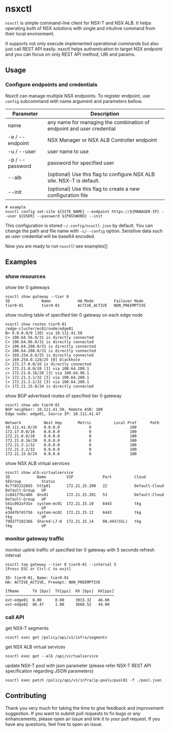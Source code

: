 nsxctl
======

`nsxctl` is simple command-line client for NSX-T and NSX ALB. It helps operating both of NSX solutions with single and intuitive command from their local environment.

It supports not only execute implemented operational commands but also just call REST API easily. nsxctl helps authentication to target NSX endpoint and you can focus on only REST API method, URI and params.

## Usage
### Configure endpoints and credentials

Nsxctl can manage multiple NSX endpoints. To register endpoint, use `config` subcommand with name argument and parameters bellow.

| Parameter | Description |
| --- | --- |
| name | any name for managing the combination of endpoint and user credential|
| -e / --endpoint | NSX Manager or NSX ALB Controller endpoint |
| -u / --user | user name to use |
| -p / --password | password for specified user |
| --alb | (optional) Use this flag to configure NSX ALB site. NSX-T is default. |
| --init | (optional) Use this flag to create a new configuration file |

```
# example
nsxctl config set-site ${SITE_NAME} --endpoint https://${MANAGER-IP} --user ${USER} --password ${PASSWORD} --init
```

This configuration is stored `~/.config/nsxctl.json` by default. You can change the path and file name with `-c/--config` option. Sensitive data such as user credential will be base64 encoded.

Now you are ready to run `nsxctl`! see examples[]

## Examples
### show resources
show tier 0 gateways
```
nsxctl show gateway --tier 0
ID              Name            HA Mode         Failover Mode
tier0-01        tier0-01        ACTIVE_ACTIVE   NON_PREEMPTIVE
```
show routing table of specified tier 0 gateway on each edge node
```
nsxctl show routes tier0-01
/edge-cluster/ec01/node/edge01
B> 0.0.0.0/0 [20] via 10.111.41.50
C> 100.64.56.0/31 is directly connected
C> 100.64.96.0/31 is directly connected
C> 100.64.200.0/31 is directly connected
C> 100.64.208.0/31 is directly connected
C> 169.254.0.0/25 is directly connected
i> 169.254.0.128/25 [0] blackhole
C> 172.17.0.0/16 is directly connected
c> 172.21.0.0/28 [3] via 100.64.208.1
c> 172.21.0.16/28 [3] via 100.64.96.1
l> 172.21.3.1/32 [3] via 100.64.208.1
l> 172.21.3.2/32 [3] via 100.64.208.1
C> 172.21.15.0/24 is directly connected
```
show BGP advertised routes of specified tier 0 gateway
```
nsxctl show adv tier0-01
BGP neighbor: 10.111.41.50, Remote ASN: 100
Edge node: edge01, Source IP: 10.111.41.47

Network          Next Hop       Metric          Local Pref      Path 
10.111.41.0/26   0.0.0.0             0                 100      
172.17.0.0/16    0.0.0.0             0                 100      
172.21.0.0/28    0.0.0.0             0                 100      
172.21.0.16/28   0.0.0.0             0                 100      
172.21.3.1/32    0.0.0.0             0                 100      
172.21.3.2/32    0.0.0.0             0                 100      
172.21.15.0/24   0.0.0.0             0                 100      
```
show NSX ALB virtual services
```
nsxctl show alb-virtualservice
ID            Name         VIP             Port          Cloud           SEGroup         Status
9c77032320d5  http01       172.21.15.200   22            Default-Cloud   Default-Group   UP
2c8417fbc486  dns01        172.21.15.201   53            Default-Cloud   Default-Group   UP
541c092afd1e  system-mc01  172.21.15.10    6443          tkg             tkg             UP
e3447bf45756  system-mc02  172.21.15.12    6443          tkg             tkg             UP
79d377182366  Shared-L7-0  172.21.15.14    80,443(SSL)   tkg             tkg             UP
```

### monitor gateway traffic
monitor uplink traffic of specified tier 0 gateway with 5 seconds refresh interval
```
nsxctl top gateway --tier 0 tier0-01 --interval 5
[Press ESC or Ctrl-C to exit]

ID: tier0-01, Name: tier0-01
HA: ACTIVE_ACTIVE, Preempt: NON_PREEMPTIVE

IfName      TX [bps]  TX[pps]  RX [bps]  RX[pps]
────────────────────────────────────────────────
ext-edge01  0.00      0.00     3933.32   46.00
ext-edge02  86.47     1.00     3668.52   44.00
```

### call API
get NSX-T segments
```
nsxctl exec get /policy/api/v1/infra/segments
```
get NSX ALB virtual services
```
nsxctl exec get --alb /api/virtualservice
```
update NSX-T pool with json parameter (please refer NSX-T REST API specification regarding JSON parameters)
```
nsxctl exec patch /policy/api/v1/infra/ip-pools/pool01 -f ./pool.json
```

## Contributing
Thank you very much for taking the time to give feedback and improvement suggestion.
If you want to submit pull requests to fix bugs or any enhancements, please open an issue and link it to your pull request.
If you have any questions, feel free to open an issue.